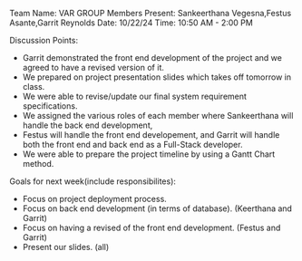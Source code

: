 Team Name: VAR GROUP
Members Present: Sankeerthana Vegesna,Festus Asante,Garrit Reynolds
Date: 10/22/24
Time: 10:50 AM - 2:00 PM

Discussion Points:
  * Garrit demonstrated the front end development of the project and we agreed to have a revised version of it.
  * We prepared on project presentation slides which takes off tomorrow in class. 
  * We were able to revise/update our final system requirement specifications.
  * We assigned the various roles of each member where Sankeerthana will handle the back end development, 
  * Festus will handle the front end developement, and Garrit will handle both the front end and back end as a Full-Stack developer.
  * We were able to prepare the project timeline by using a Gantt Chart method. 
 

Goals for next week(include responsibilites): 
  * Focus on project deployment process.
  * Focus on back end development (in terms of database). (Keerthana and Garrit)
  * Focus on having a revised of the front end development. (Festus and Garrit)
  * Present our slides. (all)
